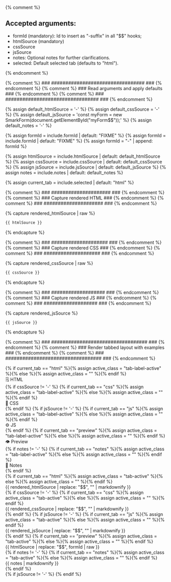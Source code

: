 {% comment %}

Accepted arguments:
-------------------

  * formId (mandatory): Id to insert as "-suffix" in all "$$" hooks;
  * htmlSource (mandatory)
  * cssSource
  * jsSource
  * notes: Optional notes for further clarifications.
  * selected: Default selected tab (defaults to "html").

{% endcomment %}


{% comment %} ### ################################# ### {% endcomment %}
{% comment %} ### Read arguments and apply defaults ### {% endcomment %}
{% comment %} ### ################################# ### {% endcomment %}

{% assign default_htmlSource = '-' %}
{% assign default_cssSource = '-' %}
{% assign default_jsSource = 'const myForm = new SmarkForm(document.getElementById("myForm$$"));' %}
{% assign default_notes = '-' %}


{% assign formId = include.formId | default: "FIXME" %}
{% assign formId = include.formId | default: "FIXME" %}
{% assign formId = "-" | append: formId %}


{% assign htmlSource = include.htmlSource | default: default_htmlSource %}
{% assign cssSource = include.cssSource | default: default_cssSource %}
{% assign jsSource = include.jsSource | default: default_jsSource %}
{% assign notes = include.notes | default: default_notes %}


{% assign current_tab = include.selected | default: "html" %}

{% comment %} ### ##################### ### {% endcomment %}
{% comment %} ### Capture rendered HTML ### {% endcomment %}
{% comment %} ### ##################### ### {% endcomment %}

{% capture rendered_htmlSource | raw %}
```html
{{ htmlSource }}
```
{% endcapture %}



{% comment %} ### #################### ### {% endcomment %}
{% comment %} ### Capture rendered CSS ### {% endcomment %}
{% comment %} ### #################### ### {% endcomment %}

{% capture rendered_cssSource | raw %}
```css
{{ cssSource }}
```
{% endcapture %}



{% comment %} ### ################### ### {% endcomment %}
{% comment %} ### Capture rendered JS ### {% endcomment %}
{% comment %} ### ################### ### {% endcomment %}

{% capture rendered_jsSource %}
```javascript
{{ jsSource }}
```
{% endcapture %}



{% comment %} ### ################################## ### {% endcomment %}
{% comment %} ### Render tabbed layout with examples ### {% endcomment %}
{% comment %} ### ################################## ### {% endcomment %}

<style>
{{ cssSource | raw }}
</style>


<div class="tab-container">
  <div class="tab-labels">
    {% if current_tab == "html" %}{% assign active_class = "tab-label-active" %}{% else %}{% assign active_class = "" %}{% endif %}
    <div class="tab-label {{active_class}}" title="HTML Source">🗒️ HTML</div>
    {% if cssSource != '-' %}
        {% if current_tab == "css" %}{% assign active_class = "tab-label-active" %}{% else %}{% assign active_class = "" %}{% endif %}
        <div class="tab-label {{active_class}}" title="CSS Source">🎨 CSS</div>
    {% endif %}
    {% if jsSource != '-' %}
        {% if current_tab == "js" %}{% assign active_class = "tab-label-active" %}{% else %}{% assign active_class = "" %}{% endif %}
        <div class="tab-label {{active_class}}" title="JS Source">⚙️  JS</div>
    {% endif %}
    {% if current_tab == "preview" %}{% assign active_class = "tab-label-active" %}{% else %}{% assign active_class = "" %}{% endif %}
    <div class="tab-label {{active_class}}" title="Live Preview">👁️ Preview</div>
    {% if notes != '-' %}
        {% if current_tab == "notes" %}{% assign active_class = "tab-label-active" %}{% else %}{% assign active_class = "" %}{% endif %}
        <div class="tab-label tab-label-right {{active_class}}" title="Notes">📝 Notes</div>
    {% endif %}
  </div>
  {% if current_tab == "html" %}{% assign active_class = "tab-active" %}{% else %}{% assign active_class = "" %}{% endif %}
  <div class="tab-content tab-content-html {{active_class}}">
    {{ rendered_htmlSource | replace: "$$", "" | markdownify }}
  </div>
  {% if cssSource != '-' %}
      {% if current_tab == "css" %}{% assign active_class = "tab-active" %}{% else %}{% assign active_class = "" %}{% endif %}
      <div class="tab-content tab-content-css {{active_class}}">
          {{ rendered_cssSource | replace: "$$", "" | markdownify }}
      </div>
  {% endif %}
  {% if jsSource != '-' %}
      {% if current_tab == "js" %}{% assign active_class = "tab-active" %}{% else %}{% assign active_class = "" %}{% endif %}
      <div class="tab-content tab-content-js {{active_class}}">
          {{ rendered_jsSource | replace: "$$", "" | markdownify }}
      </div>
  {% endif %}
  {% if current_tab == "preview" %}{% assign active_class = "tab-active" %}{% else %}{% assign active_class = "" %}{% endif %}
  <div class="tab-content tab-content-preview {{active_class}}">
    <div class="smarkform_example" style="overflow: auto">
      {{ htmlSource | replace: "$$", formId | raw }}
    </div>
  </div>
  {% if notes != '-' %}
    {% if current_tab == "notes" %}{% assign active_class = "tab-active" %}{% else %}{% assign active_class = "" %}{% endif %}
    <div class="tab-content tab-content-notes {{active_class}}">
        {{ notes | markdownify }}
    </div>
  {% endif %}
</div>
<div>
{% if jsSource != '-' %}
    <script>
        (function() {
            {{ jsSource | replace: "$$", formId }}
        })();
    </script>
{% endif %}
</div>

